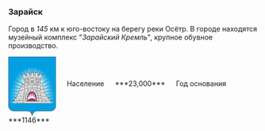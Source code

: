 <!--2021-10-31 01:30:04-->
### Зарайск
Город в *145* км к юго-востоку на берегу реки Осётр.
В городе находятся музейный комплекс "*Зарайский Кремль*", крупное обувное производство.

<span class="dt">
  <img src="Zaraysk.gif" align="middle" width="96px"> &emsp; 
<span class="dtc">
  Население &emsp; ***23,000*** &emsp;
  Год&nbsp;основания &emsp; ***1146***
</span>
</span>